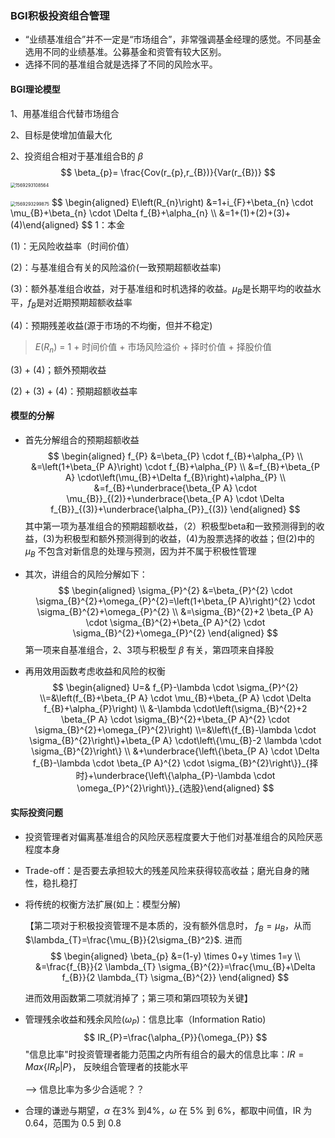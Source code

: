 ### BGI积极投资组合管理

- “业绩基准组合”并不一定是“市场组合”，非常强调基金经理的感觉。不同基金选用不同的业绩基准。公募基金和资管有较大区别。
- 选择不同的基准组合就是选择了不同的风险水平。

#### BGI理论模型

1、用基准组合代替市场组合

2、目标是使增加值最大化

2、投资组合相对于基准组合B的 $\beta$
$$
\beta_{p}= \frac{Cov(r_{p},r_{B})}{Var(r_{B})}
$$
<img src="C:\Users\Lenovo\AppData\Roaming\Typora\typora-user-images\1569293108564.png" alt="1569293108564" style="zoom: 50%;" />

<img src="C:\Users\Lenovo\AppData\Roaming\Typora\typora-user-images\1569293299875.png" alt="1569293299875" style="zoom:50%;" />
$$
\begin{aligned} E\left(R_{n}\right) &=1+i_{F}+\beta_{n} \cdot \mu_{B}+\beta_{n} \cdot \Delta f_{B}+\alpha_{n} \\ &=1+(1)+(2)+(3)+(4)\end{aligned}
$$
1：本金

(1)：无风险收益率（时间价值）

(2)：与基准组合有关的风险溢价(一致预期超额收益率)

(3)：额外基准组合收益，对于基准组和时机选择的收益。$\mu_{B}$是长期平均的收益水平，$f_{B}$是对近期预期超额收益率

(4)：预期残差收益(源于市场的不均衡，但并不稳定)

> $E(R_{n})$ = 1 + 时间价值 + 市场风险溢价 + 择时价值 + 择股价值

(3) + (4)；额外预期收益

(2) + (3) + (4)：预期超额收益率

#### 模型的分解

- 首先分解组合的预期超额收益
  $$
  \begin{aligned} f_{P} &=\beta_{P} \cdot f_{B}+\alpha_{P} \\ &=\left(1+\beta_{P A}\right) \cdot f_{B}+\alpha_{P} \\ &=f_{B}+\beta_{P A} \cdot\left(\mu_{B}+\Delta f_{B}\right)+\alpha_{P} \\ &=f_{B}+\underbrace{\beta_{P A} \cdot \mu_{B}}_{(2)}+\underbrace{\beta_{P A} \cdot \Delta f_{B}}_{(3)}+\underbrace{\alpha_{P}}_{(3)} \end{aligned}
  $$
  其中第一项为基准组合的预期超额收益，（2）积极型beta和一致预测得到的收益，(3)为积极型和额外预测得到的收益，(4)为股票选择的收益；但(2)中的  $\mu_{B}$ 不包含对新信息的处理与预测，因为并不属于积极性管理

- 其次，讲组合的风险分解如下：
  $$
  \begin{aligned} \sigma_{P}^{2} &=\beta_{P}^{2} \cdot \sigma_{B}^{2}+\omega_{P}^{2}=\left(1+\beta_{P A}\right)^{2} \cdot \sigma_{B}^{2}+\omega_{P}^{2} \\ &=\sigma_{B}^{2}+2 \beta_{P A} \cdot \sigma_{B}^{2}+\beta_{P A}^{2} \cdot \sigma_{B}^{2}+\omega_{P}^{2} \end{aligned}
  $$
   第一项来自基准组合，2、3项与积极型 $\beta$ 有关，第四项来自择股

- 再用效用函数考虑收益和风险的权衡
  $$
  \begin{aligned} U=& f_{P}-\lambda \cdot \sigma_{P}^{2} \\=&\left(f_{B}+\beta_{P A} \cdot \mu_{B}+\beta_{P A} \cdot \Delta f_{B}+\alpha_{P}\right) \\ &-\lambda \cdot\left(\sigma_{B}^{2}+2 \beta_{P A} \cdot \sigma_{B}^{2}+\beta_{P A}^{2} \cdot \sigma_{B}^{2}+\omega_{P}^{2}\right) \\=&\left\{f_{B}-\lambda \cdot \sigma_{B}^{2}\right\}+\beta_{P A} \cdot\left\{\mu_{B}-2 \lambda \cdot \sigma_{B}^{2}\right\} \\ &+\underbrace{\left\{\beta_{P A} \cdot \Delta f_{B}-\lambda \cdot \beta_{P A}^{2} \cdot \sigma_{B}^{2}\right\}}_{择时}+\underbrace{\left\{\alpha_{P}-\lambda \cdot \omega_{P}^{2}\right\}}_{选股}\end{aligned}
  $$
  

#### 实际投资问题

- 投资管理者对偏离基准组合的风险厌恶程度要大于他们对基准组合的风险厌恶程度本身

- Trade-off：是否要去承担较大的残差风险来获得较高收益；磨光自身的赌性，稳扎稳打

- 将传统的权衡方法扩展(如上：模型分解)

  【第二项对于积极投资管理不是本质的，没有额外信息时， $f_{B} = \mu_{B}$，从而 $\lambda_{T}=\frac{\mu_{B}}{2\sigma_{B}^2}$. 进而
  $$
  \begin{aligned} \beta_{p} &=(1-y) \times 0+y \times 1=y \\ &=\frac{f_{B}}{2 \lambda_{T} \sigma_{B}^{2}}=\frac{\mu_{B}+\Delta f_{B}}{2 \lambda_{T} \sigma_{B}^{2}} \end{aligned}
  $$
  

  进而效用函数第二项就消掉了；第三项和第四项较为关键】

- 管理残余收益和残余风险($\omega_{P}$)：信息比率（Information Ratio)
  $$
  IR_{P}=\frac{\alpha_{P}}{\omega_{P}}
  $$
  "信息比率"时投资管理者能力范围之内所有组合的最大的信息比率：$IR = Max\{IR_{P}|P\}$， 反映组合管理者的技能水平

  --> 信息比率为多少合适呢？？

- 合理的谦逊与期望，$\alpha$ 在3% 到4%，$\omega$ 在 5% 到 6%，都取中间值，IR 为0.64，范围为 0.5 到 0.8